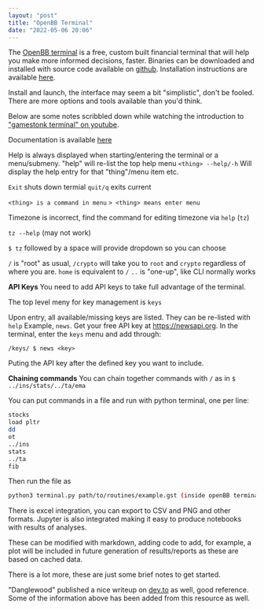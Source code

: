 ```yaml
---
layout: "post"
title: "OpenBB Terminal"
date: "2022-05-06 20:06"
---
```

The [OpenBB terminal](https://www.openbb.co/products/terminal) is a free, custom built financial terminal that will help you make more informed decisions, faster. Binaries can be downloaded and installed with source code available on [github](https://github.com/OpenBB-finance/OpenBBTerminal). Installation instructions are available [here](https://github.com/OpenBB-finance/OpenBBTerminal/blob/main/openbb_terminal/README.md).

Install and launch, the interface may seem a bit "simplistic", don't be fooled. There are more options and tools available than you'd think.

Below are some notes scribbled down while watching the introduction to ["gamestonk terminal" on youtube](https://www.youtube.com/watch?v=fqGPK8OVHLk).

Documentation is available [here](https://openbb-finance.github.io/OpenBBTerminal/)

Help is always displayed when starting/entering the terminal or a menu/submeny. "help" will re-list the top help menu
`<thing> --help/-h`
Will display the help entry for that "thing"/menu item etc.

`Exit` shuts down termial
`quit/q` exits current

`<thing> is a command in menu`
`> <thing> means enter menu`

Timezone is incorrect, find the command for editing timezone via `help` (`tz`)

`tz --help` (may not work)

`$ tz` followed by a space will provide dropdown so you can choose

`/` is "root" as usual, `/crypto` will take you to `root` and `crypto` regardless of where you are. `home` is equivalent to `/`
`..` is "one-up", like CLI normally works

**API Keys**
You need to add API keys to take full advantage of the terminal.

The top level meny for key management is `keys`

Upon entry, all available/missing keys are listed. They can be re-listed with `help`
Example, `news`. Get your free API key at https://newsapi.org. In the terminal, enter the `keys` menu and add through:

`/keys/ $ news <key>`

Puting the API key after the defined key you want to include.

**Chaining commands**
You can chain together commands with `/` as in `$ ../ins/stats/../ta/ema`

You can put commands in a file and run with python terminal, one per line:

``` bash
stocks
load pltr
dd
ot
../ins
stats
../ta
fib
```
Then run the file as 
```bash
python3 terminal.py path/to/routines/example.gst (inside openBB terminal)
```

There is excel integration, you can export to CSV and PNG and other formats. Jupyter is also integrated making it easy to produce notebooks with results of analyses.

These can be modified with markdown, adding code to add, for example, a plot will be included in future generation of results/reports as these are based on cached data.

There is a lot more, these are just some brief notes to get started.

"Danglewood" published a nice writeup on [dev.to](https://dev.to/danglewood/how-to-navigate-in-the-openbb-terminal-jl2) as well, good reference. Some of the information above has been added from this resource as well.